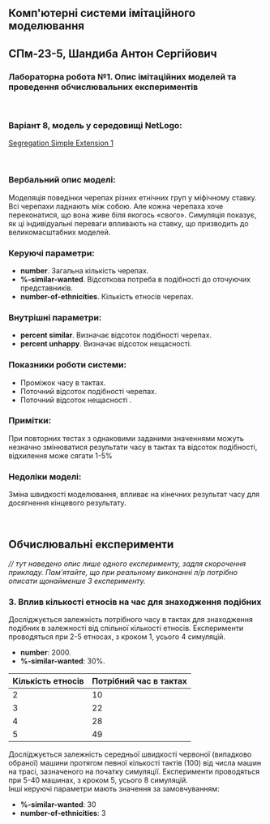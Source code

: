 ## Комп'ютерні системи імітаційного моделювання
## СПм-23-5, **Шандиба Антон Сергійович**
### Лабораторна робота №**1**. Опис імітаційних моделей та проведення обчислювальних експериментів

<br>

### Варіант 8, модель у середовищі NetLogo:
[Segregation Simple Extension 1](http://www.netlogoweb.org/launch#http://www.netlogoweb.org/assets/modelslib/IABM%20Textbook/chapter%203/Segregation%20Extensions/Segregation%20Simple%20Extension%201.nlogo)

<br>

### Вербальний опис моделі: 

Моделяція поведінки черепах різних етнічних груп у міфічному ставку. Всі черепахи ладнають між собою. Але кожна черепаха хоче переконатися, що вона живе біля якогось «свого». Симуляція показує, як ці індивідуальні переваги впливають на ставку, що призводить до великомасштабних моделей.

### Керуючі параметри:
- **number**. Загальна кількість черепах.
- **%-similar-wanted**. Відсоткова потреба в подібності до оточуючих представників.
- **number-of-ethnicities**. Кількість етносів черепах.

### Внутрішні параметри:
- **percent similar**. Визначає відсоток подібності черепах.
- **percent unhappy**. Визначає відсоток нещасності.

### Показники роботи системи:
- Проміжок часу в тактах.
- Поточний відсоток подібності черепах.
- Поточний відсоток нещасності .

### Примітки:
При повторних тестах з однаковими заданими значеннями можуть незначно змінюватися результати часу в тактах та відсоток подібності, відхилення може сягати 1-5%

### Недоліки моделі:
Зміна швидкості моделювання, впливає на кінечних результат часу для досягнення кінцевого результату.

<br>

## Обчислювальні експерименти
*// тут наведено опис лише одного експерименту, задля скорочення прикладу. Пам'ятайте, що при реальному виконанні л/р потрібно описати щонайменше 3 експерименту.* 
### 3. Вплив кількості етносів на час для знаходження подібних
Досліджується залежність потрібного часу в тактах для знаходження подібних в залежності від спільної кількості етносів.
Експерименти проводяться при 2-5 етносах, з кроком 1, усього 4 симуляцій.
- **number**: 2000.
- **%-similar-wanted**: 30%.


<table>
<thead>
<tr><th>Кількість етносів</th><th>Потрібний час в тактах</th></tr>
</thead>
<tbody>
<tr><td>2</td><td>10</td></tr>
<tr><td>3</td><td>22</td></tr>
<tr><td>4</td><td>28</td></tr>
<tr><td>5</td><td>49</td></tr>
</tbody>
</table>





Досліджується залежність середньої швидкості червоної (випадково обраної) машини протягом певної кількості тактів (100) від числа машин на трасі, зазначеного на початку симуляції.
Експерименти проводяться при 5-40 машинах, з кроком 5, усього 8 симуляцій.  
Інші керуючі параметри мають значення за замовчуванням:
- **%-similar-wanted**: 30
- **number-of-ethnicities**: 3

